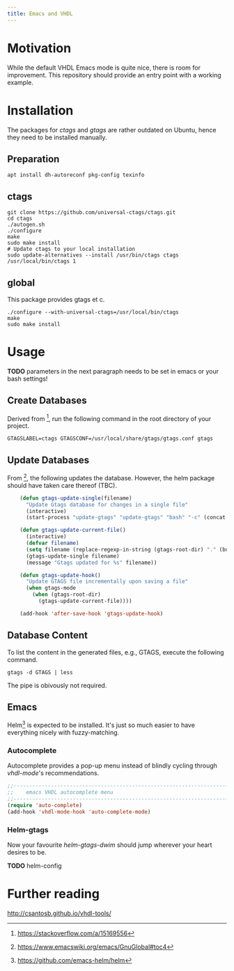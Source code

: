 ```yaml
---
title: Emacs and VHDL
---
```


# Motivation

While the default VHDL Emacs mode is quite nice, there is room
for improvement. This repository should provide an entry point 
with a working example.

# Installation

The packages for *ctags* and *gtags* are rather outdated on Ubuntu,
hence they need to be installed manually.

## Preparation

```shell
apt install dh-autoreconf pkg-config texinfo
```

## ctags

```shell
git clone https://github.com/universal-ctags/ctags.git
cd ctags
./autogen.sh
./configure
make
sudo make install
# Update ctags to your local installation
sudo update-alternatives --install /usr/bin/ctags ctags /usr/local/bin/ctags 1
```

## global

This package provides gtags et c.

```shell
./configure --with-universal-ctags=/usr/local/bin/ctags
make
sudo make install
```


# Usage

**TODO** parameters in the next paragraph needs to be set in emacs or your
bash settings!

## Create Databases

Derived from [^1], run the following command in the root directory of
your project.

```
GTAGSLABEL=ctags GTAGSCONF=/usr/local/share/gtags/gtags.conf gtags
```

## Update Databases

From [^2], the following updates the database. However, the helm
package should have taken care thereof (TBC).

```lisp
    (defun gtags-update-single(filename)  
      "Update Gtags database for changes in a single file"
      (interactive)
      (start-process "update-gtags" "update-gtags" "bash" "-c" (concat "cd " (gtags-root-dir) " ; gtags --single-update " filename )))

    (defun gtags-update-current-file()
      (interactive)
      (defvar filename)
      (setq filename (replace-regexp-in-string (gtags-root-dir) "." (buffer-file-name (current-buffer))))
      (gtags-update-single filename)
      (message "Gtags updated for %s" filename))

    (defun gtags-update-hook()
      "Update GTAGS file incrementally upon saving a file"
      (when gtags-mode
        (when (gtags-root-dir)
          (gtags-update-current-file))))

    (add-hook 'after-save-hook 'gtags-update-hook)
```

## Database Content

To list the content in the generated files, e.g., GTAGS, execute the following command.

```
gtags -d GTAGS | less
```

The pipe is obivously not required.



## Emacs

Helm[^3] is expected to be installed. It's just so much easier to have
everything nicely with fuzzy-matching.

### Autocomplete

Autocomplete provides a pop-up menu instead of blindly cycling through
*vhdl-mode*'s recommendations.

```lisp
;;--------------------------------------------------------------------------------
;;    emacs VHDL autocomplete menu
;;--------------------------------------------------------------------------------
(require 'auto-complete)
(add-hook 'vhdl-mode-hook 'auto-complete-mode)
```

### Helm-gtags

Now your favourite *helm-gtags-dwim* should jump wherever your heart
desires to be.

**TODO** helm-config

# Further reading

http://csantosb.github.io/vhdl-tools/



[^1]: https://stackoverflow.com/a/15169556
[^2]: https://www.emacswiki.org/emacs/GnuGlobal#toc4
[^3]: https://github.com/emacs-helm/helm
